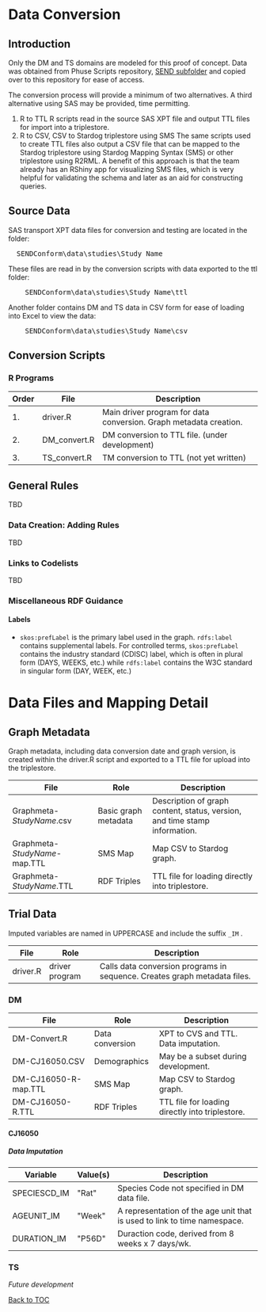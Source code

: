 <link href="styles.css" rel="stylesheet"/>


# Data Conversion

## Introduction
Only the DM and TS domains are modeled for this proof of concept. Data was obtained from Phuse Scripts repository, [SEND subfolder](https://github.com/phuse-org/phuse-scripts/tree/master/data/send) and copied over to this repository for ease of access.

The conversion process will provide a minimum of two alternatives. A third alternative using SAS may be provided, time permitting.
1. R to TTL
   R scripts read in the source SAS XPT file and output TTL files for import into a triplestore.
1. R to CSV, CSV to Stardog triplestore using SMS
   The same scripts used to create TTL files also output a CSV file that can be mapped to the Stardog triplestore using Stardog Mapping Syntax (SMS) or other triplestore using R2RML. A benefit of this approach is that the team already has an RShiny app for visualizing SMS files, which is very helpful for validating the schema and later as an aid for constructing queries.

## Source Data

SAS transport XPT data files for conversion and testing are located in the folder:
<pre>
  SENDConform\data\studies\<font class="extraInfo">Study Name</font> 
</pre>

These files are read in by the conversion scripts with data exported to the ttl folder:
<pre>
    SENDConform\data\studies\<font class="extraInfo">Study Name</font>\ttl
</pre>

Another folder contains DM and TS data in CSV form for ease of loading into Excel to view the data:

<pre>
    SENDConform\data\studies\<font class="extraInfo">Study Name</font>\csv
</pre>



## Conversion Scripts


### R Programs
| Order  | File                 | Description                                  |
| ------ | -------------------- | ---------------------------------------------|
| 1.     | driver.R             | Main driver program for data conversion. Graph metadata creation. |
| 2.     | DM_convert.R         | DM conversion to TTL file. (under development) |
| 3.     | TS_convert.R         | TM conversion to TTL (not yet written)   |



## General Rules
TBD


### Data Creation: Adding Rules
TBD



### Links to Codelists
TBD

### Miscellaneous RDF Guidance
#### Labels

* `skos:prefLabel` is the primary label used in the graph. `rdfs:label` contains supplemental labels. For controlled terms, `skos:prefLabel` contains the industry standard (CDISC) label, which is often in plural form (DAYS, WEEKS, etc.) while `rdfs:label` contains the W3C standard in singular form (DAY, WEEK, etc.)

# Data Files and Mapping Detail

## Graph Metadata 
Graph metadata, including data conversion date and graph version, is created within the driver.R script and exported to a TTL file for upload into the triplestore.

| File      | Role                     | Description                                  |
| --------- | ------------------------ | ---------------------------------------------|
|Graphmeta-*StudyName*.csv | Basic graph metadata | Description of graph content, status, version, and time stamp information.
|Graphmeta-*StudyName*-map.TTL|SMS Map | Map CSV to Stardog graph. |
|Graphmeta-*StudyName*.TTL| RDF Triples | TTL file for loading directly into triplestore. |


## Trial Data
 
 Imputed variables are named in UPPERCASE and include the suffix `_IM` .

| File      | Role                     | Description                                  |
| --------- | ------------------------ | ---------------------------------------------|
| driver.R  | driver program           | Calls data conversion programs in sequence. Creates graph metadata files.

 
### DM 
| File      | Role                     | Description                                  |
| --------- | ------------------------ | ---------------------------------------------|
| DM-Convert.R| Data conversion        | XPT to CVS and TTL. Data imputation.
| DM-CJ16050.CSV | Demographics        |  May be a subset during development. |
| DM-CJ16050-R-map.TTL | SMS Map       | Map CSV to Stardog graph. |
| DM-CJ16050-R.TTL | RDF Triples       | TTL file for loading directly into triplestore. |

#### CJ16050
##### Data Imputation
| Variable     | Value(s)            | Description                                  |
| ------------ | ------------------- | ---------------------------------------------|
| SPECIESCD_IM |  "Rat"              | Species Code not specified in DM data file.
| AGEUNIT_IM   |  "Week"             | A representation of the age unit that is used to link to time namespace. |
| DURATION_IM  | "P56D"              | Duraction code, derived from 8 weeks x 7 days/wk. |

### TS

*Future development*



[Back to TOC](TableOfContents.md)
